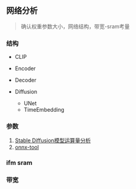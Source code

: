 ## 网络分析

> 确认权重参数大小，网络结构，带宽-sram考量

### 结构

- CLIP
- Encoder
- Decoder
- Diffusion

  * UNet
  * TimeEmbedding

### 参数

  1. [Stable Diffusion模型运算量分析](https://blog.csdn.net/luoyu510183/article/details/127695184)
  1. [onnx-tool](https://github.com/ThanatosShinji/onnx-tool)

### ifm sram

### 带宽
